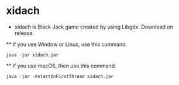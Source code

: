 # xidach

- xidach is Black Jack game created by using Libgdx. Download on release.

** If you use Window or Linux, use this command.

    java -jar xidach.jar

** If you use macOS, then use this command.

    java -jar -XstartOnFirstThread xidach.jar